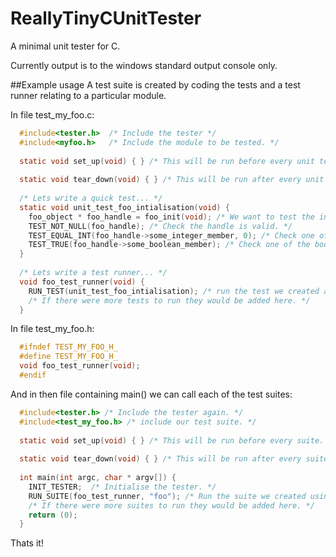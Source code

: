 # ReallyTinyCUnitTester
A minimal unit tester for C.

Currently output is to the windows standard output console only.

##Example usage
A test suite is created by coding the tests and a test runner relating to a particular module.

In file test_my_foo.c:

```C
  #include<tester.h>  /* Include the tester */
  #include<myfoo.h>   /* Include the module to be tested. */
    
  static void set_up(void) { } /* This will be run before every unit test. In this example it does nothing. */
  
  static void tear_down(void) { } /* This will be run after every unit test. In this example it does nothing. */
    
  /* Lets write a quick test... */
  static void unit_test_foo_intialisation(void) {
    foo_object * foo_handle = foo_init(void); /* We want to test the initialisation of the module. */
    TEST_NOT_NULL(foo_handle); /* Check the handle is valid. */
    TEST_EQUAL_INT(foo_handle->some_integer_member, 0); /* Check one of the integer type members holds the correct value. */
    TEST_TRUE(foo_handle->some_boolean_member); /* Check one of the boolean type members  holds the correct value. */
  }
   
  /* Lets write a test runner... */
  void foo_test_runner(void) {
    RUN_TEST(unit_test_foo_intialisation); /* run the test we created above. */
    /* If there were more tests to run they would be added here. */
  }
```

In file test_my_foo.h:

```C
  #ifndef TEST_MY_FOO_H_
  #define TEST_MY_FOO_H_
  void foo_test_runner(void);
  #endif
```

And in then file containing main() we can call each of the test suites:

```C
  #include<tester.h> /* Include the tester again. */
  #include<test_my_foo.h> /* include our test suite. */
  
  static void set_up(void) { } /* This will be run before every suite. In this example it does nothing. */
  
  static void tear_down(void) { } /* This will be run after every suite. In this example it does nothing. */
  
  int main(int argc, char * argv[]) {
    INIT_TESTER;  /* Initialise the tester. */
    RUN_SUITE(foo_test_runner, "foo"); /* Run the suite we created using the runner, we also give it a pretty string name, "foo" for the results display. */
    /* If there were more suites to run they would be added here. */
    return (0);
  }
```

Thats it!

